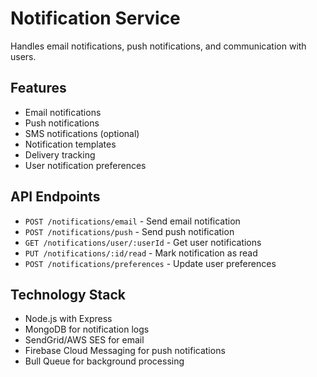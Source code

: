 # Notification Service

Handles email notifications, push notifications, and communication with users.

## Features

- Email notifications
- Push notifications
- SMS notifications (optional)
- Notification templates
- Delivery tracking
- User notification preferences

## API Endpoints

- `POST /notifications/email` - Send email notification
- `POST /notifications/push` - Send push notification
- `GET /notifications/user/:userId` - Get user notifications
- `PUT /notifications/:id/read` - Mark notification as read
- `POST /notifications/preferences` - Update user preferences

## Technology Stack

- Node.js with Express
- MongoDB for notification logs
- SendGrid/AWS SES for email
- Firebase Cloud Messaging for push notifications
- Bull Queue for background processing
